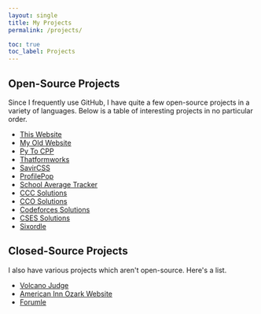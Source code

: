 ```yaml
---
layout: single
title: My Projects
permalink: /projects/

toc: true
toc_label: Projects
---
```


## Open-Source Projects

Since I frequently use GitHub, I have quite a few open-source projects in a variety of languages. Below is a table of interesting projects in no particular order.

* [This Website](https://github.com/savirsingh/savirsingh.github.io)
* [My Old Website](https://github.com/savirsingh/my-style-website)
* [Py To CPP](https://github.com/savirsingh/pytocpp)
* [Thatformworks](https://github.com/savirsingh/thatformworks)
* [SavirCSS](https://github.com/savirsingh/savircss)
* [ProfilePop](https://github.com/savirsingh/profilepop)
* [School Average Tracker](https://github.com/savirsingh/school-average-tracker)
* [CCC Solutions](https://github.com/savirsingh/ccc-solutions)
* [CCO Solutions](https://github.com/savirsingh/cco-solutions)
* [Codeforces Solutions](https://github.com/savirsingh/codeforces-solutions)
* [CSES Solutions](https://github.com/savirsingh/cses-solutions)
* [Sixordle](https://github.com/sixordle/sixordle.github.io)

## Closed-Source Projects

I also have various projects which aren't open-source. Here's a list.

* [Volcano Judge](https://volcanojudge.pythonanywhere.com)
* [American Inn Ozark Website](https://www.ozarkamericaninn.com)
* [Forumle](https://forumle.guessoword.com)
